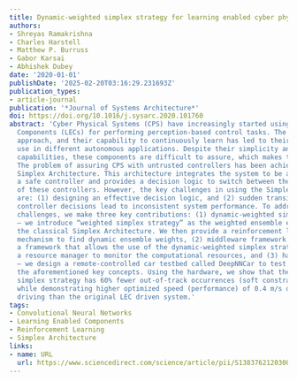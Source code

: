 ```yaml
---
title: Dynamic-weighted simplex strategy for learning enabled cyber physical systems
authors:
- Shreyas Ramakrishna
- Charles Harstell
- Matthew P. Burruss
- Gabor Karsai
- Abhishek Dubey
date: '2020-01-01'
publishDate: '2025-02-20T03:16:29.231693Z'
publication_types:
- article-journal
publication: '*Journal of Systems Architecture*'
doi: https://doi.org/10.1016/j.sysarc.2020.101760
abstract: 'Cyber Physical Systems (CPS) have increasingly started using Learning Enabled
  Components (LECs) for performing perception-based control tasks. The simple design
  approach, and their capability to continuously learn has led to their widespread
  use in different autonomous applications. Despite their simplicity and impressive
  capabilities, these components are difficult to assure, which makes their use challenging.
  The problem of assuring CPS with untrusted controllers has been achieved using the
  Simplex Architecture. This architecture integrates the system to be assured with
  a safe controller and provides a decision logic to switch between the decisions
  of these controllers. However, the key challenges in using the Simplex Architecture
  are: (1) designing an effective decision logic, and (2) sudden transitions between
  controller decisions lead to inconsistent system performance. To address these research
  challenges, we make three key contributions: (1) dynamic-weighted simplex strategy
  – we introduce “weighted simplex strategy” as the weighted ensemble extension of
  the classical Simplex Architecture. We then provide a reinforcement learning based
  mechanism to find dynamic ensemble weights, (2) middleware framework – we design
  a framework that allows the use of the dynamic-weighted simplex strategy, and provides
  a resource manager to monitor the computational resources, and (3) hardware testbed
  – we design a remote-controlled car testbed called DeepNNCar to test and demonstrate
  the aforementioned key concepts. Using the hardware, we show that the dynamic-weighted
  simplex strategy has 60% fewer out-of-track occurrences (soft constraint violations),
  while demonstrating higher optimized speed (performance) of 0.4 m/s during indoor
  driving than the original LEC driven system.'
tags:
- Convolutional Neural Networks
- Learning Enabled Components
- Reinforcement Learning
- Simplex Architecture
links:
- name: URL
  url: https://www.sciencedirect.com/science/article/pii/S1383762120300540
---
```

